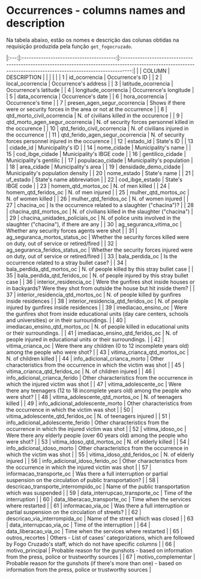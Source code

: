 # Occurrences - columns names and description

Na tabela abaixo, estão os nomes e descrição das colunas obtidas na requisição produzida pela função `get_fogocruzado`.

|:---:|:---------------------------------------:|:----------------------------------------------------------------------------------------------------------------------------------------------------------------:|
|     |                COLUMN                   |                                                                              DESCRIPTION                                                                         |
|     |                                         |                                                                                                                                                                  |
|  1  |            id\_ocorrencia               |                                                                          Occurrence's ID                                                                         |
|  2  |           local\_ocorrencia             |                                                                      Occurrence's address                                                                        |
|  3  |         latitude\_ocorrencia            |                                                                      Occurrence's latitude                                                                       |
|  4  |         longitude\_ocorrencia           |                                                                     Occurrence's longitude                                                                       |
|  5  |           data\_ocorrencia              |                                                                        Occurrence's date                                                                         |
|  6  |           hora\_ocorrencia              |                                                                        Occurrence's time                                                                         |
|  7  |    presen\_agen\_segur\_ocorrencia      |                                               Shows if there were or security forces in the area or not at the occurrence                                        |
|  8  |     qtd\_morto\_civil\_ocorrencia       |                                                             N. of civilians killed in the occurence                                                              |
|  9  |  qtd\_morto\_agen\_segur\_ocorrencia    |                                                     N. of security forces personnel killed in the occurence                                                      |
| 10  |    qtd\_ferido\_civil\_ocorrencia       |                                                            N. of civilians injured in the occurrence                                                             |
| 11  | qtd\_ferido\_agen\_segur\_ocorrencia    |                                                     N. of security forces personnel injured in the occurence                                                     |
| 12  |              estado\_id                 |                                                                     State's ID                                                                                   |
| 13  |              cidade\_id                 |                                                                     Municipality's ID                                                                            |
| 14  |             nome\_cidade                |                                                                          Municipality's name                                                                     |
| 15  |           cod\_ibge\_cidade             |                                                                         Municipality's IBGE code                                                                 |
| 16  |           gentilico\_cidade             |                                                                       Municipality's gentilic                                                                    |
| 17  |           populacao\_cidade             |                                                                       Municipality's population                                                                  |
| 18  |             area\_cidade                |                                                                          Municipality's area                                                                     |
| 19  |        densidade\_demo\_cidade          |                                                                 Municipality's population density                                                                |
| 20  |             nome\_estado                |                                                                          State's name                                                                            |
| 21  |              uf\_estado                 |                                                                        State's name abbreviation                                                                 |
| 22  |           cod\_ibge\_estado             |                                                                         State's IBGE code                                                                        |
| 23  |        homem\_qtd\_mortos\_oc           |                                                                   N. of men killed                                                                               |
| 24  |        homem\_qtd\_feridos\_oc          |                                                                   N. of men injured                                                                              |
| 25  |        mulher\_qtd\_mortos\_oc          |                                                                  N. of women killed                                                                              |
| 26  |       mulher\_qtd\_feridos\_oc          |                                                                  N. of women injured                                                                             |
| 27  |              chacina\_oc                |                                                           Is the occurrence related to a slaughter ("chacina")?                                                  |
| 28  |       chacina\_qtd\_mortos\_oc          |                                                            N. of civilians killed in the slaughter ("chacina")                                                   |
| 29  |   chacina\_unidades\_policiais\_oc      |                                              N. of police units involved in the slaughter ("chacina"), if there are any                                          |
| 30  |       ag\_seguranca\_vitima\_oc         |                                                            Whether any security forces agents were shot                                                          |
| 31  |   ag\_seguranca\_mortos\_status\_oc     |                                         Whether the security forces killed were on duty, out of service or retired/fired                                         |
| 32  |  ag\_seguranca\_feridos\_status\_oc     |                                         Whether the security forces injured were on duty, out of service or retired/fired                                        |
| 33  |           bala\_perdida\_oc             |                                                           Is the occurrence related to a stray bullet case?                                                      |
| 34  |    bala\_perdida\_qtd\_mortos\_oc       |                                                          N. of people killed by this stray bullet case                                                           |
| 35  |    bala\_perdida\_qtd\_feridos\_oc      |                                                          N. of people injured by this stray bullet case                                                          |
| 36  |       interior\_residencia\_oc          |                    Were the gunfires shot inside houses or in backyards? Were they shot from outside the house but hit inside them?                              |
| 37  | interior\_residencia\_qtd\_mortos\_oc   |                                               N. of people killed by gunfires inside residences                                                                  |
| 38  | interior\_residencia\_qtd\_feridos\_oc  |                                               N. of people injured by gunfires inside residences                                                                 |
| 39  |          imediacao\_ensino\_oc          |               Were the gunfires shot from inside educational units (day care centers, schools and universities) or in their surroundings.                        |
| 40  |   imediacao\_ensino\_qtd\_mortos\_oc    |                                            N. of people killed in educational units or their surroundings.                                                       |
| 41  |   imediacao\_ensino\_qtd\_feridos\_oc   |                                           N. of people injured in educational units or their surroundings.                                                       |
| 42  |           vitima\_crianca\_oc           |                                 Were there any children (0 to 12 incomplete years old) among the people who were shot?                                           |
| 43  |    vitima\_crianca\_qtd\_mortos\_oc     |                                                         N. of children killed                                                                                    |
| 44  |     info\_adicional\_crianca\_morto     |                                    Other characteristics from the occurrence in which the victim was shot                                                        |
| 45  |    vitima\_crianca\_qtd\_feridos\_oc    |                                                         N. of children injured                                                                                   |
| 46  |    info\_adicional\_crianca\_ferido     |                                 Other characteristics from the occurrence in which the injured victim was shot                                                   |
| 47  |         vitima\_adolescente\_oc         |                            Were there any teenagers (12 to 18 incomplete years old) among the people who were shot?                                              |
| 48  |  vitima\_adolescente\_qtd\_mortos\_oc   |                                                         N. of teenagers killed                                                                                   |
| 49  |   info\_adicional\_adolescente\_morto   |                                       Other characteristics from the occurrence in which the victim was shot                                                     |
| 50  |  vitima\_adolescente\_qtd\_feridos\_oc  |                                                         N. of teenagers injured                                                                                  |
| 51  |  info\_adicional\_adolescente\_ferido   |                                    Other characteristics from the occurrence in which the injured victim was shot                                                |
| 52  |            vitima\_idoso\_oc            |                                  Were there any elderly people (over 60 years old) among the people who were shot?                                               |
| 53  |     vitima\_idoso\_qtd\_mortos\_oc      |                                                         N. of elderly killed                                                                                     |
| 54  |      info\_adicional\_idoso\_morto      |                                       Other characteristics from the occurrence in which the victim was shot                                                     |
| 55  |     vitima\_idoso\_qtd\_feridos\_oc     |                                                         N. of elderly injured                                                                                    |
| 56  |   info\_adicional\_idoso\_ferido\_oc    |                                     Other characteristics from the occurrence in which the injured victim was shot                                               |
| 57  |       informacao\_transporte\_oc        |                            Was there a full interruption or partial suspension on the circulation of public transportation?                                      |
| 58  | descricao\_transporte\_interrompido\_oc |                                           Name of the public transportation which was suspended                                                                  |
| 59  |    data\_interrupcao\_transporte\_oc    |                                                          Time of the interruption                                                                                |
| 60  |     data\_liberacao\_transporte\_oc     |                                                   Time when the services where restarted                                                                         |
| 61  |           informacao\_via\_oc           |                                  Was there a full interruption or partial suspension on the circulation of streets?                                              |
| 62  |    descricao\_via\_interrompida\_oc     |                                                Name of the street which was closed                                                                               |
| 63  | data\_interrupcao\_via\_oc              |                                                          Time of the interruption                                                                                |
| 64  |  data\_liberacao\_via\_oc               |                                                   Time when the services where restarted                                                                         |
| 65  |      outros\_recortes                   |              Others - List of cases' categorizations, which are followed by Fogo Cruzado's staff, which do not have specific columns                             |
| 66  |     motivo\_principal                   |                        Probable reason for the gunshots - based on information from the press, police or trustworthy sources                                     |
| 67  |    motivo\_complementar                 |         Probable reason for the gunshots (if there's more than one) - based on information from the press, police or trustworthy sources                         |
